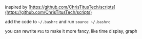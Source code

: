 inspired by [https://github.com/ChrisTitusTech/scripts](https://github.com/ChrisTitusTech/scripts)


add the code to `~/.bashrc` and run `source ~/.bashrc`

you can rewrite `PS1` to make it more fancy, like time display,  graph


